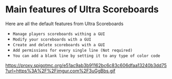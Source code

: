 # Main features of Ultra Scoreboards
Here are all the default features from Ultra Scoreboards
<br>

* `Manage players scoreboards withing a GUI`
* `Modify your scoreboards with a GUI`
* `Create and delete scoreboards with a GUI`
* `Add permissions for every single line (Not required)`
* `You can add a blank line by setting it to any type of color code`

https://proxy.spigotmc.org/e51ac9ab3b91162bc6c83c606dfaa13240b3dd75?url=https%3A%2F%2Fimgur.com%2F3uGgBbs.gif
